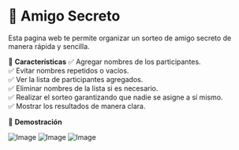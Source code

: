 # 🎁 Amigo Secreto
Esta pagina web te permite organizar un sorteo de amigo secreto de manera rápida y sencilla.

🚀 **Características**
✅ Agregar nombres de los participantes.  
✅ Evitar nombres repetidos o vacíos.  
✅ Ver la lista de participantes agregados.  
✅ Eliminar nombres de la lista si es necesario.  
✅ Realizar el sorteo garantizando que nadie se asigne a sí mismo.  
✅ Mostrar los resultados de manera clara.  

🎥 **Demostración**

![Image](https://github.com/user-attachments/assets/98dbfbbf-b633-4d1e-ba88-df297fdafee8)
![Image](https://github.com/user-attachments/assets/fbf1c0c1-4b22-4f68-8d65-6cd3baa52dcc)
![Image](https://github.com/user-attachments/assets/b158c8f2-e2be-4375-b69a-7c5ec7d8e2fb)
